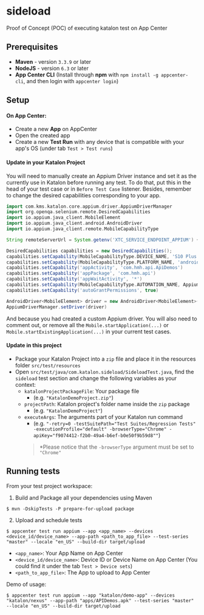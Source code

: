# sideload
Proof of Concept (POC) of executing katalon test on App Center

## Prerequisites
* **Maven** - version `3.3.9` or later
* **NodeJS** - version `6.3` or later
* **App Center CLI** (Install through **npm** with `npm install -g appcenter-cli`, and then login with `appcenter login`)

## Setup

#### On App Center:
* Create a new **App** on AppCenter
* Open the created app
* Create a new **Test Run** with any device that is compatible with your app's OS (under tab `Test > Test runs`)

#### Update in your Katalon Project
You will need to manually create an Appium Driver instance and set it as the currently use in Katalon before running any test. To do that, put this in the head of your test case or in `Before Test Case` listener. Besides, remember to change the desired capabilities corresponding to your app.
```groovy
import com.kms.katalon.core.appium.driver.AppiumDriverManager
import org.openqa.selenium.remote.DesiredCapabilities
import io.appium.java_client.MobileElement
import io.appium.java_client.android.AndroidDriver
import io.appium.java_client.remote.MobileCapabilityType

String remoteServerUrl = System.getenv('XTC_SERVICE_ENDPOINT_APPIUM') + 'wd/hub'

DesiredCapabilities capabilities = new DesiredCapabilities();
capabilities.setCapability(MobileCapabilityType.DEVICE_NAME, 'S10 Plus')
capabilities.setCapability(MobileCapabilityType.PLATFORM_NAME, 'android')
capabilities.setCapability('appActivity', 'com.hmh.api.ApiDemos')
capabilities.setCapability('appPackage', 'com.hmh.api')
capabilities.setCapability('appWaitActivity', '*')
capabilities.setCapability(MobileCapabilityType.AUTOMATION_NAME, AppiumDriverManager.UIAUTOMATOR2)
capabilities.setCapability('autoGrantPermissions', true)

AndroidDriver<MobileElement> driver = new AndroidDriver<MobileElement>(new URL(remoteServerUrl), capabilities)
AppiumDriverManager.setDriver(driver)
```

And because you had created a custom Appium driver. You will also need to comment out, or remove all the `Mobile.startApplication(...)` or `Mobile.startExistingApplication(...)` in your current test cases. 


#### Update in this project
* Package your Katalon Project into a `zip` file and place it in the resources folder `src/test/resources`
* Open `src/test/java/com.katalon.sideload/SideloadTest.java`, find the `sideload` test section and change the following variables as your context:
  - `katalonProjectPackageFile`: Your package file<br>
    - (e.g. `"KatalonDemoProject.zip"`)
  - `projectPath`: Katalon project's folder name inside the `zip` package<br>
    - (e.g. `"KatalonDemoProject"`)
  - `executeArgs`: The arguments part of your Katalon run command<br>
    - (e.g. `"-retry=0 -testSuitePath="Test Suites/Regression Tests" -executionProfile="default" -browserType="Chrome" -apiKey="f9074412-f2b0-49a4-b6ef-b0e50f9b59d8""`)
    > *Please notice that the `-browserType` argument must be set to `"Chrome"`

## Running tests

From your test project workspace:
1. Build and Package all your dependencies using Maven
```shell script
$ mvn -DskipTests -P prepare-for-upload package
```

2. Upload and schedule tests
```shell script
$ appcenter test run appium --app <app_name> --devices <device_id/device_name> --app-path <path_to_app_file> --test-series "master" --locale "en_US" --build-dir target/upload
```
- `<app_name>`: Your App Name on App Center
- `<device_id/device_name>`: Device ID or Device Name on App Center (You could find it under the tab `Test > Device sets`)
- `<path_to_app_file>`: The App to upload to App Center

Demo of usage:
```shell script
$ appcenter test run appium --app "katalon/demo-app" --devices "katalon/nexus" --app-path "apps/APIDemos.apk" --test-series "master" --locale "en_US" --build-dir target/upload
```